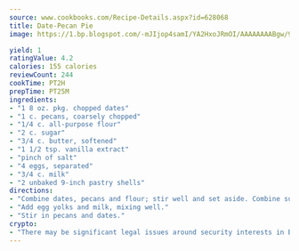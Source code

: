```yaml
---
source: www.cookbooks.com/Recipe-Details.aspx?id=628068
title: Date-Pecan Pie
image: https://1.bp.blogspot.com/-mJIjop4samI/YA2HxoJRmOI/AAAAAAAABgw/9Q6cN5purxQQ0M3111-VxRXtHYk4x987wCLcBGAsYHQ/s320/19.png

yield: 1
ratingValue: 4.2
calories: 155 calories
reviewCount: 244
cookTime: PT2H
prepTime: PT25M
ingredients:
- "1 8 oz. pkg. chopped dates"
- "1 c. pecans, coarsely chopped"
- "1/4 c. all-purpose flour"
- "2 c. sugar"
- "3/4 c. butter, softened"
- "1 1/2 tsp. vanilla extract"
- "pinch of salt"
- "4 eggs, separated"
- "3/4 c. milk"
- "2 unbaked 9-inch pastry shells"
directions:
- "Combine dates, pecans and flour; stir well and set aside. Combine sugar, butter, vanilla and salt in a large mixing bowl; mix well."
- "Add egg yolks and milk, mixing well."
- "Stir in pecans and dates."
crypto:
- "There may be significant legal issues around security interests in Bitcoin."
---
```

